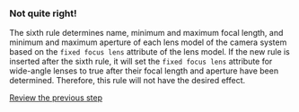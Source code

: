 ### Not quite right!

The sixth rule determines name, minimum and maximum focal length, and minimum and maximum aperture of each lens model of the camera system based on the `fixed focus lens` attribute of the lens model. If the new rule is inserted after the sixth rule, it will set the `fixed focus lens` attribute for wide-angle lenses to true after their focal length and aperture have been determined. Therefore, this rule will not have the desired effect.

[Review the previous step](../description.md)
